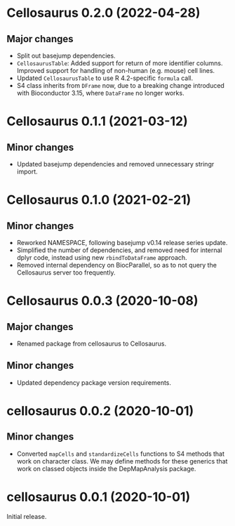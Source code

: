 # Cellosaurus 0.2.0 (2022-04-28)

## Major changes

- Split out basejump dependencies.
- `CellosaurusTable`: Added support for return of more identifier columns.
  Improved support for handling of non-human (e.g. mouse) cell lines.
- Updated `CellosaurusTable` to use R 4.2-specific `formula` call.
- S4 class inherits from `DFrame` now, due to a breaking change introduced
  with Bioconductor 3.15, where `DataFrame` no longer works.

# Cellosaurus 0.1.1 (2021-03-12)

## Minor changes

- Updated basejump dependencies and removed unnecessary stringr import.

# Cellosaurus 0.1.0 (2021-02-21)

## Minor changes

- Reworked NAMESPACE, following basejump v0.14 release series update.
- Simplified the number of dependencies, and removed need for internal dplyr
  code, instead using new `rbindToDataFrame` approach.
- Removed internal dependency on BiocParallel, so as to not query the
  Cellosaurus server too frequently.

# Cellosaurus 0.0.3 (2020-10-08)

## Major changes

- Renamed package from cellosaurus to Cellosaurus.

## Minor changes

- Updated dependency package version requirements.

# cellosaurus 0.0.2 (2020-10-01)

## Minor changes

- Converted `mapCells` and `standardizeCells` functions to S4 methods that work
  on character class. We may define methods for these generics that work on
  classed objects inside the DepMapAnalysis package.

# cellosaurus 0.0.1 (2020-10-01)

Initial release.
